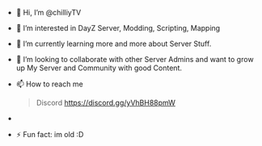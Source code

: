 - 👋 Hi, I’m @chilliyTV
  
- 👀 I’m interested in DayZ Server, Modding, Scripting, Mapping
  
- 🌱 I’m currently learning more and more about Server Stuff.
  
- 💞️ I’m looking to collaborate with other Server Admins and want to grow up My Server and Community with good Content.

-  📫 How to reach me
   > Discord https://discord.gg/yVhBH88pmW
- 
- ⚡ Fun fact: im old :D

<!---
chilliyTV/chilliyTV is a ✨ special ✨ repository because its `README.md` (this file) appears on your GitHub profile.
You can click the Preview link to take a look at your changes.
--->

